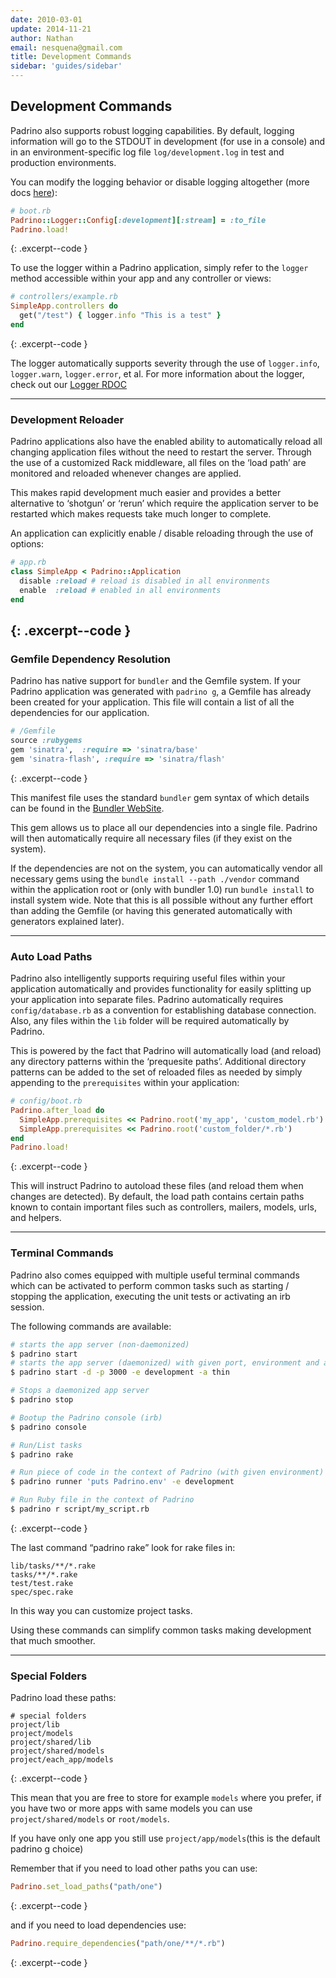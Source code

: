 ```yaml
---
date: 2010-03-01
update: 2014-11-21
author: Nathan
email: nesquena@gmail.com
title: Development Commands
sidebar: 'guides/sidebar'
---
```


## Development Commands

Padrino also supports robust logging capabilities. By default, logging information will go to the STDOUT in development (for use in a console) and in an environment-specific log file `log/development.log` in test and production environments.


You can modify the logging behavior or disable logging altogether (more docs [here](http://www.padrinorb.com/api/classes/Padrino/Logger.html)):


~~~ ruby
# boot.rb
Padrino::Logger::Config[:development][:stream] = :to_file
Padrino.load!
~~~
{: .excerpt--code }


To use the logger within a Padrino application, simply refer to the `logger` method accessible within your app and any controller or views:


~~~ ruby
# controllers/example.rb
SimpleApp.controllers do
  get("/test") { logger.info "This is a test" }
end
~~~
{: .excerpt--code }


The logger automatically supports severity through the use of `logger.info`, `logger.warn`, `logger.error`, et al.
For more information about the logger, check out our [Logger RDOC](http://www.padrinorb.com/api/classes/Padrino/Logger.html)
 

---

### Development Reloader

Padrino applications also have the enabled ability to automatically reload all changing application files without the need to restart the server. Through the use of a customized Rack middleware, all files on the ‘load path’ are monitored and reloaded whenever changes are applied.


This makes rapid development much easier and provides a better alternative to ‘shotgun’ or ‘rerun’ which require the application server to be restarted which makes requests take much longer to complete.


An application can explicitly enable / disable reloading through the use of options:


~~~ ruby
# app.rb
class SimpleApp < Padrino::Application
  disable :reload # reload is disabled in all environments
  enable  :reload # enabled in all environments
end
~~~
{: .excerpt--code }
---

### Gemfile Dependency Resolution

Padrino has native support for `bundler` and the Gemfile system. If your Padrino application was generated with `padrino g`, a Gemfile has already been created for your application. This file will contain a list of all the dependencies for our application.


~~~ ruby
# /Gemfile
source :rubygems
gem 'sinatra',  :require => 'sinatra/base'
gem 'sinatra-flash', :require => 'sinatra/flash'
~~~
{: .excerpt--code }


This manifest file uses the standard `bundler` gem syntax of which details can be found in the [Bundler WebSite](http://gembundler.com).


This gem allows us to place all our dependencies into a single file. Padrino will then automatically require all necessary files (if they exist on the system).


If the dependencies are not on the system, you can automatically vendor all necessary gems using the `bundle install --path ./vendor` command within the application root or (only with bundler 1.0) run `bundle install` to install system wide. Note that this is all possible without any further effort than adding the Gemfile (or having this generated automatically with generators explained later).
 

---

### Auto Load Paths

Padrino also intelligently supports requiring useful files within your application automatically and provides functionality for easily splitting up your application into separate files. Padrino automatically requires `config/database.rb` as a convention for establishing database connection. Also, any files within the `lib` folder will be required automatically by Padrino.


This is powered by the fact that Padrino will automatically load (and reload) any directory patterns within the ‘prequesite paths’. Additional directory patterns can be added to the set of reloaded files as needed by simply appending to the `prerequisites` within your application:


~~~ ruby
# config/boot.rb
Padrino.after_load do
  SimpleApp.prerequisites << Padrino.root('my_app', 'custom_model.rb')
  SimpleApp.prerequisites << Padrino.root('custom_folder/*.rb')
end
Padrino.load!
~~~
{: .excerpt--code }


This will instruct Padrino to autoload these files (and reload them when changes are detected). By default, the load path contains certain paths known to contain important files such as controllers, mailers, models, urls, and helpers.
 

---

### Terminal Commands

Padrino also comes equipped with multiple useful terminal commands which can be activated to perform common tasks such as starting / stopping the application, executing the unit tests or activating an irb session.

The following commands are available:


~~~sh
# starts the app server (non-daemonized)
$ padrino start
# starts the app server (daemonized) with given port, environment and adapter
$ padrino start -d -p 3000 -e development -a thin

# Stops a daemonized app server
$ padrino stop

# Bootup the Padrino console (irb)
$ padrino console

# Run/List tasks
$ padrino rake

# Run piece of code in the context of Padrino (with given environment)
$ padrino runner 'puts Padrino.env' -e development

# Run Ruby file in the context of Padrino
$ padrino r script/my_script.rb
~~~
{: .excerpt--code }


The last command “padrino rake” look for rake files in:


    lib/tasks/**/*.rake
    tasks/**/*.rake
    test/test.rake
    spec/spec.rake


In this way you can customize project tasks.


Using these commands can simplify common tasks making development that much smoother.
 

---

### Special Folders

Padrino load these paths:

~~~ shell
# special folders
project/lib
project/models
project/shared/lib
project/shared/models
project/each_app/models
~~~
{: .excerpt--code }

This mean that you are free to store for example `models` where you prefer, if you have two or more apps with same models you can use `project/shared/models` or `root/models`.


If you have only one app you still use `project/app/models`(this is the default padrino g choice)


Remember that if you need to load other paths you can use:


~~~ ruby
Padrino.set_load_paths("path/one")
~~~
{: .excerpt--code }


and if you need to load dependencies use:


~~~ ruby
Padrino.require_dependencies("path/one/**/*.rb")
~~~
{: .excerpt--code }


